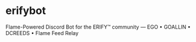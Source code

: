 # erifybot
Flame-Powered Discord Bot for the ERIFY™ community — EGO • GOALLIN • DCREEDS • Flame Feed Relay
